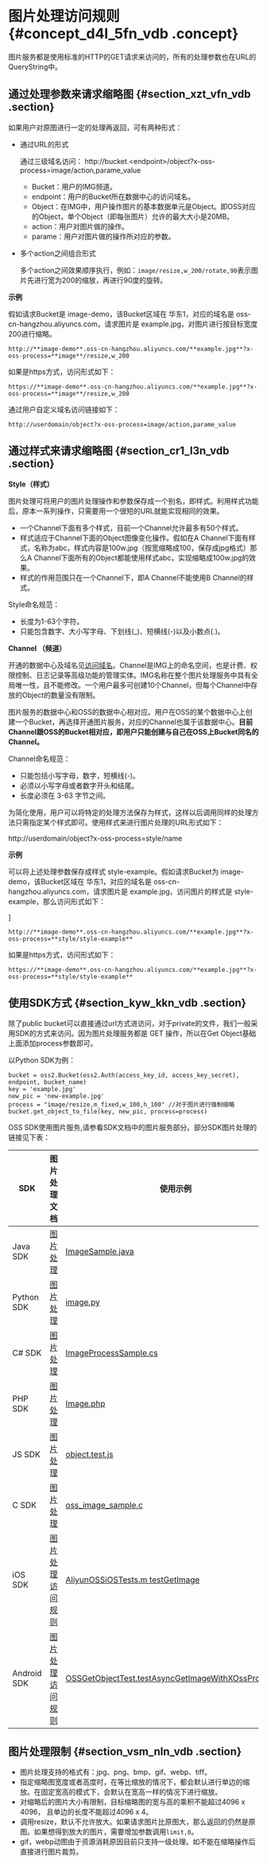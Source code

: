 # 图片处理访问规则 {#concept_d4l_5fn_vdb .concept}

图片服务都是使用标准的HTTP的GET请求来访问的，所有的处理参数也在URL的QueryString中。

## 通过处理参数来请求缩略图 {#section_xzt_vfn_vdb .section}

如果用户对原图进行一定的处理再返回，可有两种形式：

-   通过URL的形式

    通过三级域名访问： http://bucket.<endpoint\>/object?x-oss-process=image/action,parame\_value

    -   Bucket：用户的IMG频道。
    -   endpoint：用户的Bucket所在数据中心的访问域名。
    -   Object：在IMG中，用户操作图片的基本数据单元是Object。即OSS对应的Object，单个Object（即每张图片）允许的最大大小是20MB。
    -   action：用户对图片做的操作。
    -   parame：用户对图片做的操作所对应的参数。
-   多个action之间组合形式

    多个action之间效果顺序执行，例如：`image/resize,w_200/rotate,90`表示图片先进行宽为200的缩放，再进行90度的旋转。


**示例**

假如请求Bucket是 image-demo，该Bucket区域在 华东1，对应的域名是 oss-cn-hangzhou.aliyuncs.com，请求图片是 example.jpg，对图片进行按目标宽度200进行缩略。

```
http://**image-demo**.oss-cn-hangzhou.aliyuncs.com/**example.jpg**?x-oss-process=**image**/resize,w_200
```

如果是https方式，访问形式如下：

```
https://**image-demo**.oss-cn-hangzhou.aliyuncs.com/**example.jpg**?x-oss-process=**image**/resize,w_200
```

通过用户自定义域名访问链接如下：

```
http://userdomain/object?x-oss-process=image/action,parame_value
```

## 通过样式来请求缩略图 {#section_cr1_l3n_vdb .section}

**Style（样式）**

图片处理可将用户的图片处理操作和参数保存成一个别名，即样式。利用样式功能后，原本一系列操作，只需要用一个很短的URL就能实现相同的效果。

-   一个Channel下面有多个样式，目前一个Channel允许最多有50个样式。
-   样式适应于Channel下面的Object图像变化操作。假如在A Channel下面有样式，名称为abc，样式内容是100w.jpg（按宽缩略成100，保存成jpg格式）那么A Channel下面所有的Object都能使用样式abc，实现缩略成100w.jpg的效果。
-   样式的作用范围只在一个Channel下，即A Channel不能使用B Channel的样式。

Style命名规范：

-   长度为1-63个字符。
-   只能包含数字、大小写字母、下划线\(\_\)、短横线\(-\)以及小数点\(.\)。

**Channel （频道）**

开通的数据中心及域名见[访问域名](cn.zh-CN/图片处理指南/老版图片服务手册/访问域名.md#)。Channel是IMG上的命名空间，也是计费、权限控制、日志记录等高级功能的管理实体。IMG名称在整个图片处理服务中具有全局唯一性，且不能修改。一个用户最多可创建10个Channel，但每个Channel中存放的Object的数量没有限制。

图片服务的数据中心和OSS的数据中心相对应。用户在OSS的某个数据中心上创建一个Bucket，再选择开通图片服务，对应的Channel也属于该数据中心。**目前Channel跟OSS的Bucket相对应，即用户只能创建与自己在OSS上Bucket同名的Channel。**

Channel命名规范：

-   只能包括小写字母，数字，短横线\(-\)。
-   必须以小写字母或者数字开头和结尾。
-   长度必须在 3-63 字节之间。

为简化使用，用户可以将特定的处理方法保存为样式，这样以后调用同样的处理方法只需指定某个样式即可。使用样式来进行图片处理的URL形式如下：

http://userdomain/object?x-oss-process=style/name

**示例**

可以将上述处理参数保存成样式 style-example。假如请求Bucket为 image-demo，该Bucket区域在 华东1，对应的域名是 oss-cn-hangzhou.aliyuncs.com，请求图片是 example.jpg，访问图片的样式是 style-example，那么访问形式如下：

\]

```
http://**image-demo**.oss-cn-hangzhou.aliyuncs.com/**example.jpg**?x-oss-process=**style/style-example**
```

如果是https方式，访问形式如下：

```
https://**image-demo**.oss-cn-hangzhou.aliyuncs.com/**example.jpg**?x-oss-process=**style/style-example**
```

## 使用SDK方式 {#section_kyw_kkn_vdb .section}

除了public bucket可以直接通过url方式进访问，对于private的文件，我们一般采用SDK的方式来访问。因为图片处理服务都是 GET 操作，所以在Get Object基础上面添加process参数即可。

以Python SDK为例：

```
bucket = oss2.Bucket(oss2.Auth(access_key_id, access_key_secret), endpoint, bucket_name)
key = 'example.jpg'
new_pic = 'new-example.jpg'
process = "image/resize,m_fixed,w_100,h_100" //对于图片进行强制缩略
bucket.get_object_to_file(key, new_pic, process=process)
```

OSS SDK使用图片服务,请参看SDK文档中的图片服务部分。部分SDK图片处理的链接见下表：

|SDK|图片处理文档|　使用示例|
|---|------|-----|
|Java SDK|[图片处理](https://help.aliyun.com/document_detail/47505.html)|[ImageSample.java](https://github.com/aliyun/aliyun-oss-java-sdk/blob/master/src/samples/ImageSample.java)|
|Python SDK|[图片处理](https://help.aliyun.com/document_detail/47660.html)|[image.py](https://github.com/aliyun/aliyun-oss-python-sdk/blob/master/examples/image.py)|
|C\# SDK|[图片处理](https://help.aliyun.com/document_detail/48309.html)|[ImageProcessSample.cs](https://github.com/aliyun/aliyun-oss-csharp-sdk/blob/master/samples/Samples/ImageProcessSample.cs)|
|PHP SDK|[图片处理](https://help.aliyun.com/document_detail/47735.html)|[Image.php](https://github.com/aliyun/aliyun-oss-php-sdk/blob/master/samples/Image.php)|
|JS SDK|[图片处理](https://help.aliyun.com/document_detail/50039.html)|[object.test.js](https://github.com/ali-sdk/ali-oss/blob/master/test/node/object.test.js)|
|C SDK|[图片处理](https://help.aliyun.com/document_detail/48113.html)|[oss\_image\_sample.c](https://github.com/aliyun/aliyun-oss-c-sdk/blob/master/oss_c_sdk_sample/oss_image_sample.c)|
|iOS SDK|[图片处理访问规则](#)|[AliyunOSSiOSTests.m testGetImage](https://github.com/aliyun/aliyun-oss-ios-sdk/blob/master/AliyunOSSiOSTests/AliyunOSSiOSTests.m)|
|Android SDK|[图片处理访问规则](#)|[OSSGetObjectTest.testAsyncGetImageWithXOssProcess](https://github.com/aliyun/aliyun-oss-android-sdk/blob/master/oss-android-sdk/src/androidTest/java/com/alibaba/sdk/android/OSSGetObjectTest.java)|

## 图片处理限制 {#section_vsm_nln_vdb .section}

-   图片处理支持的格式有：jpg、png、bmp、gif、webp、tiff。
-   指定缩略图宽度或者高度时，在等比缩放的情况下，都会默认进行单边的缩放。在固定宽高的模式下，会默认在宽高一样的情况下进行缩放。
-   对缩略后的图片大小有限制，目标缩略图的宽与高的乘积不能超过4096 x 4096， 且单边的长度不能超过4096 x 4。
-   调用resize，默认不允许放大。如果请求图片比原图大，那么返回的仍然是原图。如果想得到放大的图片，需要增加参数调用`limit,0`。
-   gif，webp动图由于资源消耗原因目前只支持一级处理。如不能在缩略操作后直接进行图片裁剪。

